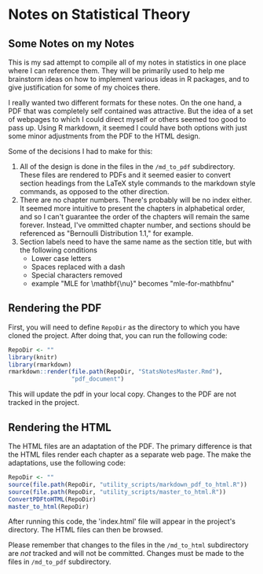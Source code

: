 Notes on Statistical Theory
===============

## Some Notes on my Notes
This is my sad attempt to compile all of my notes in statistics in one place where I can reference them.  They will be primarily used to help me brainstorm ideas on how to implement
various ideas in R packages, and to give justification for some of my choices there.

I really wanted two different formats for these notes.  On the one hand, a PDF that was completely self contained was attractive.  But the idea of a set of webpages to which I could direct myself or others seemed too good to pass up.  Using R markdown, it seemed I could have
both options with just some minor adjustments from the PDF to the HTML design.

Some of the decisions I had to make for this:

1. All of the design is done in the files in the `/md_to_pdf` subdirectory.  These files are
rendered to PDFs and it seemed easier to convert section headings from the LaTeX style 
commands to the markdown style commands, as opposed to the other direction.
2. There are no chapter numbers.  There's probably will be no index either.  It seemed 
more intuitive to present the chapters in alphabetical order, and so I can't guarantee the
order of the chapters will remain the same forever.  Instead, I've ommitted chapter number, and
sections should be referenced as "Bernoulli Distribution 1.1," for example.
3. Section labels need to have the same name as the section title, but with the following
conditions
    * Lower case letters
    * Spaces replaced with a dash
    * Special characters removed
    * example "MLE for \mathbf{\nu}" becomes "mle-for-mathbfnu"


## Rendering the PDF

First, you will need to define `RepoDir` as the directory to which you have cloned
the project.  After doing that, you can run the following code:

```r
RepoDir <- ""
library(knitr)
library(rmarkdown)
rmarkdown::render(file.path(RepoDir, "StatsNotesMaster.Rmd"),
                  "pdf_document")
```

This will update the pdf in your local copy.  Changes to the PDF are not tracked in the 
project.


## Rendering the HTML

The HTML files are an adaptation of the PDF. The primary difference is that the HTML files
render each chapter as a separate web page.  The make the adaptations, use the following 
code:

```r
RepoDir <- ""
source(file.path(RepoDir, "utility_scripts/markdown_pdf_to_html.R"))
source(file.path(RepoDir, "utility_scripts/master_to_html.R"))
ConvertPDFtoHTML(RepoDir)
master_to_html(RepoDir)
```

After running this code, the 'index.html' file will appear in the project's directory.
The HTML files can then be browsed.

Please remember that changes to the files in the `/md_to_html` subdirectory are *not* tracked and will not be committed.  Changes must be made to the files in `/md_to_pdf` subdirectory.
